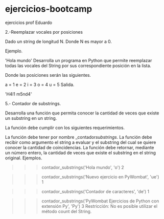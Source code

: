 # ejercicios-bootcamp
ejercicios prof Eduardo

2.-Reemplazar vocales por posiciones

Dado un string de longitud N. Donde N es mayor a 0.

Ejemplo.

'Hola mundo'
Desarrolla un programa en Python que permite reemplazar todas las vocales del String por sus correspondiente posición en la lista.

Donde las posiciones serán las siguientes.

a = 1
e = 2
i = 3
o = 4
u = 5
Salida.

'H4l1 m5nd4'


5.- Contador de substrings.

Desarrolla una función que permita conocer la cantidad de veces que existe un substring en un string.

La función debe cumplir con los siguientes requerimientos.

La función debe tener por nombre _contador*substrings*.
La función debe recibir como argumento el string a evaluar y el substring del cual se quiere conocer la cantidad de coincidencias.
La función debe retornar, mediante un número entero, la cantidad de veces que existe el substring en el string original.
Ejemplos.

>>> contador_substrings('Hola mundo', 'o')
2

>>> contador_substrings('Nuevo ejercicio en PyWombat', 'ue')
1

>>> contador_substrings('Contador de caracteres', 'de')
1

>>> contador_substrings('PyWombat Ejercicios de Python con extensión Py', 'Py')
3
Restricción: No es posible utilizar el método count del String. 
